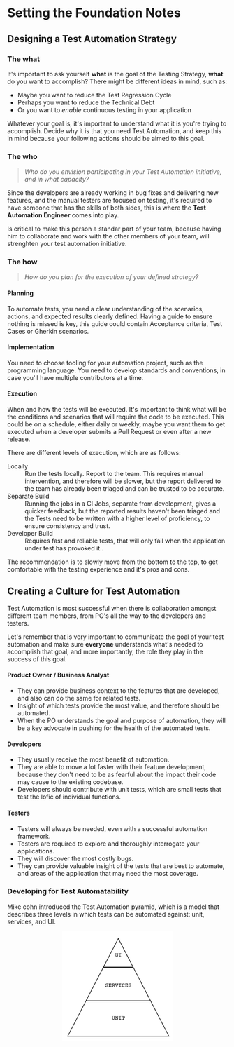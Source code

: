 # Setting the Foundation Notes

## Designing a Test Automation Strategy

### The what
It's important to ask yourself **what** is the goal of the Testing Strategy, **what** do you want to accomplish? There might be different ideas in mind, such as:

- Maybe you want to reduce the Test Regression Cycle
- Perhaps you want to reduce the Technical Debt
- Or you want to *enable* continuous testing in your application

Whatever your goal is, it's important to understand what it is you're trying to accomplish. Decide why it is that you need Test Automation, and keep this in mind because your following actions should be aimed to this goal.

### The who
> *Who do you envision participating in your Test Automation initiative, and in what capacity?*

Since the developers are already working in bug fixes and delivering new features, and the manual testers are focused on testing, it's required to have someone that has the skills of both sides, this is where the **Test Automation Engineer** comes into play. 

Is critical to make this person a standar part of your team, because having him to collaborate and work with the other members of your team, will strenghten your test automation initiative.

### The how
> *How do you plan for the execution of your defined strategy?*

#### Planning
To automate tests, you need a clear understanding of the scenarios, actions, and expected results clearly defined. Having a guide to ensure nothing is missed is key, this guide could contain Acceptance criteria, Test Cases or Gherkin scenarios.

#### Implementation
You need to choose tooling for your automation project, such as the programming language. You need to develop standards and conventions, in case you'll have multiple contributors at a time.

#### Execution
When and how the tests will be executed. It's important to think what will be the conditions and scenarios that will require the code to be executed. This could be on a schedule, either daily or weekly, maybe you want them to get executed when a developer submits a Pull Request or even after a new release.

There are different levels of execution, which are as follows:
<dl>
    <dt>Locally</dt>
    <dd>Run the tests locally. Report to the team. This requires manual intervention, and therefore will be slower, but the report delivered to the team has already been triaged and can be trusted to be accurate.</dd>
    <dt>Separate Build</dt>
    <dd>Running the jobs in a CI Jobs, separate from development, gives a quicker feedback, but the reported results haven't been triaged and the Tests need to be written with a higher level of proficiency, to ensure consistency and trust.</dd>
    <dt>Developer Build</dt>
    <dd>Requires fast and reliable tests, that will only fail when the application under test has provoked it..</dd>
</dl>

The recommendation is to slowly move from the bottom to the top, to get comfortable with the testing experience and it's pros and cons.


## Creating a Culture for Test Automation

Test Automation is most successful when there is collaboration amongst different team members, from PO's all the way to the developers and testers.

Let's remember that is very important to communicate the goal of your test automation and make sure **everyone** understands what's needed to accomplish that goal, and more importantly, the role they play in the success of this goal.

#### Product Owner / Business Analyst
- They can provide business context to the features that are developed, and also can do the same for related tests.
- Insight of which tests provide the most value, and therefore should be automated.
- When the PO understands the goal and purpose of automation, they will be a key advocate in pushing for the health of the automated tests.

#### Developers
- They usually receive the most benefit of automation.
- They are able to move a lot faster with their feature development, because they don't need to be as fearful about the impact their code may cause to the existing codebase.
- Developers should contribute with unit tests, which are small tests that test the lofic of individual functions.

#### Testers
- Testers will always be needed, even with a successful automation framework.
- Testers are required to explore and thoroughly interrogate your applications.
- They will discover the most costly bugs.
- They can provide valuable insight of the tests that are best to automate, and areas of the application that may need the most coverage.

### Developing for Test Automatability

Mike cohn introduced the Test Automation pyramid, which is a model that describes three levels in which tests can be automated against: unit, services, and UI.
<p align="center">
    <img src='pyramid.png' alt='Testing Pyramid' style='width: 50%'>
</p>